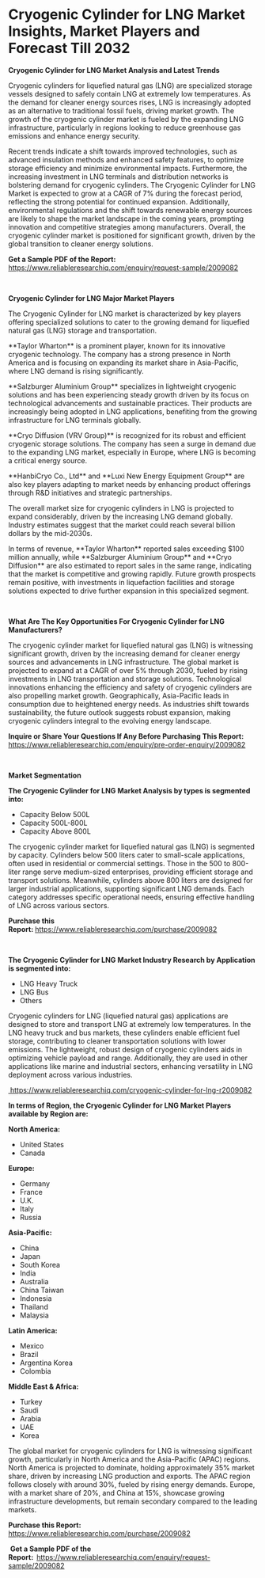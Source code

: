 <p><h1>Cryogenic Cylinder for LNG Market Insights, Market Players and Forecast Till 2032</h1></p><p><strong>Cryogenic Cylinder for LNG Market Analysis and Latest Trends</strong></p>
<p><p>Cryogenic cylinders for liquefied natural gas (LNG) are specialized storage vessels designed to safely contain LNG at extremely low temperatures. As the demand for cleaner energy sources rises, LNG is increasingly adopted as an alternative to traditional fossil fuels, driving market growth. The growth of the cryogenic cylinder market is fueled by the expanding LNG infrastructure, particularly in regions looking to reduce greenhouse gas emissions and enhance energy security. </p><p>Recent trends indicate a shift towards improved technologies, such as advanced insulation methods and enhanced safety features, to optimize storage efficiency and minimize environmental impacts. Furthermore, the increasing investment in LNG terminals and distribution networks is bolstering demand for cryogenic cylinders. The Cryogenic Cylinder for LNG Market is expected to grow at a CAGR of 7% during the forecast period, reflecting the strong potential for continued expansion. Additionally, environmental regulations and the shift towards renewable energy sources are likely to shape the market landscape in the coming years, prompting innovation and competitive strategies among manufacturers. Overall, the cryogenic cylinder market is positioned for significant growth, driven by the global transition to cleaner energy solutions.</p></p>
<p><strong>Get a Sample PDF of the Report:&nbsp;</strong> <a href="https://www.reliableresearchiq.com/enquiry/request-sample/2009082?utm_campaign=2271&utm_medium=2&utm_source=Github&utm_content=ia&utm_term=12042025&utm_id=cryogenic-cylinder-for-lng">https://www.reliableresearchiq.com/enquiry/request-sample/2009082</a></p>
<p>&nbsp;</p>
<p><strong>Cryogenic Cylinder for LNG Major Market Players</strong></p>
<p><p>The Cryogenic Cylinder for LNG market is characterized by key players offering specialized solutions to cater to the growing demand for liquefied natural gas (LNG) storage and transportation. </p><p>**Taylor Wharton** is a prominent player, known for its innovative cryogenic technology. The company has a strong presence in North America and is focusing on expanding its market share in Asia-Pacific, where LNG demand is rising significantly. </p><p>**Salzburger Aluminium Group** specializes in lightweight cryogenic solutions and has been experiencing steady growth driven by its focus on technological advancements and sustainable practices. Their products are increasingly being adopted in LNG applications, benefiting from the growing infrastructure for LNG terminals globally.</p><p>**Cryo Diffusion (VRV Group)** is recognized for its robust and efficient cryogenic storage solutions. The company has seen a surge in demand due to the expanding LNG market, especially in Europe, where LNG is becoming a critical energy source. </p><p>**HanbiCryo Co., Ltd** and **Luxi New Energy Equipment Group** are also key players adapting to market needs by enhancing product offerings through R&D initiatives and strategic partnerships. </p><p>The overall market size for cryogenic cylinders in LNG is projected to expand considerably, driven by the increasing LNG demand globally. Industry estimates suggest that the market could reach several billion dollars by the mid-2030s. </p><p>In terms of revenue, **Taylor Wharton** reported sales exceeding $100 million annually, while **Salzburger Aluminium Group** and **Cryo Diffusion** are also estimated to report sales in the same range, indicating that the market is competitive and growing rapidly. Future growth prospects remain positive, with investments in liquefaction facilities and storage solutions expected to drive further expansion in this specialized segment.</p></p>
<p>&nbsp;</p>
<p><strong>What Are The Key Opportunities For Cryogenic Cylinder for LNG Manufacturers?</strong></p>
<p><p>The cryogenic cylinder market for liquefied natural gas (LNG) is witnessing significant growth, driven by the increasing demand for cleaner energy sources and advancements in LNG infrastructure. The global market is projected to expand at a CAGR of over 5% through 2030, fueled by rising investments in LNG transportation and storage solutions. Technological innovations enhancing the efficiency and safety of cryogenic cylinders are also propelling market growth. Geographically, Asia-Pacific leads in consumption due to heightened energy needs. As industries shift towards sustainability, the future outlook suggests robust expansion, making cryogenic cylinders integral to the evolving energy landscape.</p></p>
<p><strong>Inquire or Share Your Questions If Any Before Purchasing This Report:</strong> <a href="https://www.reliableresearchiq.com/enquiry/pre-order-enquiry/2009082?utm_campaign=2271&utm_medium=2&utm_source=Github&utm_content=ia&utm_term=12042025&utm_id=cryogenic-cylinder-for-lng">https://www.reliableresearchiq.com/enquiry/pre-order-enquiry/2009082</a></p>
<p>&nbsp;</p>
<p><strong>Market Segmentation</strong></p>
<p><strong>The Cryogenic Cylinder for LNG Market Analysis by types is segmented into:</strong></p>
<p><ul><li>Capacity Below 500L</li><li>Capacity 500L-800L</li><li>Capacity Above 800L</li></ul></p>
<p><p>The cryogenic cylinder market for liquefied natural gas (LNG) is segmented by capacity. Cylinders below 500 liters cater to small-scale applications, often used in residential or commercial settings. Those in the 500 to 800-liter range serve medium-sized enterprises, providing efficient storage and transport solutions. Meanwhile, cylinders above 800 liters are designed for larger industrial applications, supporting significant LNG demands. Each category addresses specific operational needs, ensuring effective handling of LNG across various sectors.</p></p>
<p><strong>Purchase this Report:&nbsp;</strong><a href="https://www.reliableresearchiq.com/purchase/2009082?utm_campaign=2271&utm_medium=2&utm_source=Github&utm_content=ia&utm_term=12042025&utm_id=cryogenic-cylinder-for-lng">https://www.reliableresearchiq.com/purchase/2009082</a></p>
<p>&nbsp;</p>
<p><strong>The Cryogenic Cylinder for LNG Market Industry Research by Application is segmented into:</strong></p>
<p><ul><li>LNG Heavy Truck</li><li>LNG Bus</li><li>Others</li></ul></p>
<p><p>Cryogenic cylinders for LNG (liquefied natural gas) applications are designed to store and transport LNG at extremely low temperatures. In the LNG heavy truck and bus markets, these cylinders enable efficient fuel storage, contributing to cleaner transportation solutions with lower emissions. The lightweight, robust design of cryogenic cylinders aids in optimizing vehicle payload and range. Additionally, they are used in other applications like marine and industrial sectors, enhancing versatility in LNG deployment across various industries.</p></p>
<p><a href="https://www.reliableresearchiq.com/cryogenic-cylinder-for-lng-r2009082?utm_campaign=2271&utm_medium=2&utm_source=Github&utm_content=ia&utm_term=12042025&utm_id=cryogenic-cylinder-for-lng">&nbsp;https://www.reliableresearchiq.com/cryogenic-cylinder-for-lng-r2009082</a></p>
<p><strong>In terms of Region, the Cryogenic Cylinder for LNG Market Players available by Region are:</strong></p>
<p>
    <p> <strong> North America: </strong>
        <ul>
            <li>United States</li>
            <li>Canada</li>
        </ul>
        </p> 
    <p> <strong> Europe: </strong>
        <ul>
            <li>Germany</li>
            <li>France</li>
            <li>U.K.</li>
            <li>Italy</li>
            <li>Russia</li>
        </ul>
        </p> 
    <p> <strong> Asia-Pacific: </strong>
        <ul>
            <li>China</li>
            <li>Japan</li>
            <li>South Korea</li>
            <li>India</li>
            <li>Australia</li>
            <li>China Taiwan</li>
            <li>Indonesia</li>
            <li>Thailand</li>
            <li>Malaysia</li>
        </ul>
        </p> 
    <p> <strong> Latin America: </strong>
        <ul>
            <li>Mexico</li>
            <li>Brazil</li>
            <li>Argentina Korea</li>
            <li>Colombia</li>
        </ul>
        </p> 
    <p> <strong> Middle East & Africa: </strong>
        <ul>
            <li>Turkey</li>
            <li>Saudi</li>
            <li>Arabia</li>
            <li>UAE</li>
            <li>Korea</li>
        </ul>
    </p>
    </p>
<p><p>The global market for cryogenic cylinders for LNG is witnessing significant growth, particularly in North America and the Asia-Pacific (APAC) regions. North America is projected to dominate, holding approximately 35% market share, driven by increasing LNG production and exports. The APAC region follows closely with around 30%, fueled by rising energy demands. Europe, with a market share of 20%, and China at 15%, showcase growing infrastructure developments, but remain secondary compared to the leading markets.</p></p>
<p><strong>Purchase this Report: </strong><a href="https://www.reliableresearchiq.com/purchase/2009082?utm_campaign=2271&utm_medium=2&utm_source=Github&utm_content=ia&utm_term=12042025&utm_id=cryogenic-cylinder-for-lng">https://www.reliableresearchiq.com/purchase/2009082</a></p>
<p>&nbsp;<strong>Get a Sample PDF of the Report:&nbsp;&nbsp;</strong><a href="https://www.reliableresearchiq.com/enquiry/request-sample/2009082?utm_campaign=2271&utm_medium=2&utm_source=Github&utm_content=ia&utm_term=12042025&utm_id=cryogenic-cylinder-for-lng">https://www.reliableresearchiq.com/enquiry/request-sample/2009082</a></p>
<p><strong></strong></p>
<p><p></p><p></p><p></p></p>